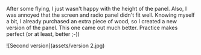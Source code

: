 After some flying, I just wasn't happy with the height of the panel. Also, I was annoyed that the screen and radio panel didn't fit well. Knowing myself a bit, I already purchased an extra piece of wood, so I created a new version of the panel. This one came out much better. Practice makes perfect (or at least, better ;-))

![Second version](assets/version 2.jpg)